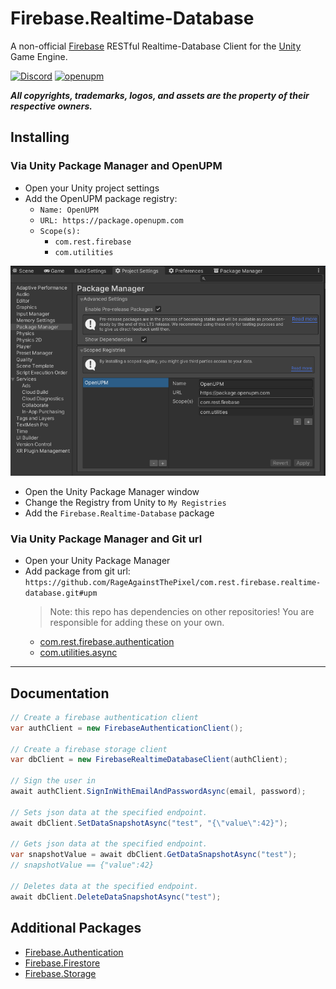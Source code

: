 # Firebase.Realtime-Database

A non-official [Firebase](https://firebase.google.com/) RESTful Realtime-Database Client for the [Unity](https://unity.com/) Game Engine.

[![Discord](https://img.shields.io/discord/855294214065487932.svg?label=&logo=discord&logoColor=ffffff&color=7389D8&labelColor=6A7EC2)](https://discord.gg/xQgMW9ufN4)
[![openupm](https://img.shields.io/npm/v/com.rest.firebase.realtime-database?label=openupm&registry_uri=https://package.openupm.com)](https://openupm.com/packages/com.rest.firebase.realtime-database/)

***All copyrights, trademarks, logos, and assets are the property of their respective owners.***

## Installing

### Via Unity Package Manager and OpenUPM

- Open your Unity project settings
- Add the OpenUPM package registry:
  - `Name: OpenUPM`
  - `URL: https://package.openupm.com`
  - `Scope(s):`
    - `com.rest.firebase`
    - `com.utilities`

![scoped-registries](images/package-manager-scopes.png)

- Open the Unity Package Manager window
- Change the Registry from Unity to `My Registries`
- Add the `Firebase.Realtime-Database` package

### Via Unity Package Manager and Git url

- Open your Unity Package Manager
- Add package from git url: `https://github.com/RageAgainstThePixel/com.rest.firebase.realtime-database.git#upm`
  > Note: this repo has dependencies on other repositories! You are responsible for adding these on your own.
  - [com.rest.firebase.authentication](https://github.com/RageAgainstThePixel/com.rest.firebase.authentication)
  - [com.utilities.async](https://github.com/RageAgainstThePixel/com.utilities.async)

---

## Documentation

```csharp
// Create a firebase authentication client
var authClient = new FirebaseAuthenticationClient();

// Create a firebase storage client
var dbClient = new FirebaseRealtimeDatabaseClient(authClient);

// Sign the user in
await authClient.SignInWithEmailAndPasswordAsync(email, password);

// Sets json data at the specified endpoint.
await dbClient.SetDataSnapshotAsync("test", "{\"value\":42}");

// Gets json data at the specified endpoint.
var snapshotValue = await dbClient.GetDataSnapshotAsync("test");
// snapshotValue == {"value":42}

// Deletes data at the specified endpoint.
await dbClient.DeleteDataSnapshotAsync("test");
```

## Additional Packages

- [Firebase.Authentication](https://github.com/RageAgainstThePixel/com.rest.firebase.authentication)
- [Firebase.Firestore](https://github.com/RageAgainstThePixel/com.rest.firebase.firestore)
- [Firebase.Storage](https://github.com/RageAgainstThePixel/com.rest.firebase.storage)
